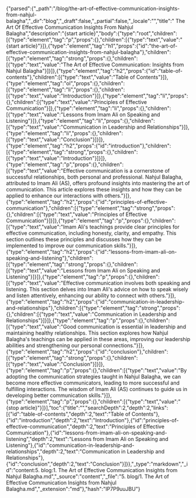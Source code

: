 {"parsed":{"_path":"/blog/the-art-of-effective-communication-insights-from-nahjul-balagha","_dir":"blog","_draft":false,"_partial":false,"_locale":"","title":" The Art Of Effective Communication Insights From Nahjul Balagha","description":"{start article}","body":{"type":"root","children":[{"type":"element","tag":"p","props":{},"children":[{"type":"text","value":"{start article}"}]},{"type":"element","tag":"h1","props":{"id":"the-art-of-effective-communication-insights-from-nahjul-balagha"},"children":[{"type":"element","tag":"strong","props":{},"children":[{"type":"text","value":"The Art of Effective Communication: Insights from Nahjul Balagha"}]}]},{"type":"element","tag":"h2","props":{"id":"table-of-contents"},"children":[{"type":"text","value":"Table of Contents"}]},{"type":"element","tag":"ol","props":{},"children":[{"type":"element","tag":"li","props":{},"children":[{"type":"text","value":"Introduction"}]},{"type":"element","tag":"li","props":{},"children":[{"type":"text","value":"Principles of Effective Communication"}]},{"type":"element","tag":"li","props":{},"children":[{"type":"text","value":"Lessons from Imam Ali on Speaking and Listening"}]},{"type":"element","tag":"li","props":{},"children":[{"type":"text","value":"Communication in Leadership and Relationships"}]},{"type":"element","tag":"li","props":{},"children":[{"type":"text","value":"Conclusion"}]}]},{"type":"element","tag":"h2","props":{"id":"introduction"},"children":[{"type":"element","tag":"strong","props":{},"children":[{"type":"text","value":"Introduction"}]}]},{"type":"element","tag":"p","props":{},"children":[{"type":"text","value":"Effective communication is a cornerstone of successful relationships, both personal and professional. Nahjul Balagha, attributed to Imam Ali (AS), offers profound insights into mastering the art of communication. This article explores these insights and how they can be applied to enhance our interactions with others."}]},{"type":"element","tag":"h2","props":{"id":"principles-of-effective-communication"},"children":[{"type":"element","tag":"strong","props":{},"children":[{"type":"text","value":"Principles of Effective Communication"}]}]},{"type":"element","tag":"p","props":{},"children":[{"type":"text","value":"Imam Ali's teachings provide clear principles for effective communication, including honesty, clarity, and empathy. This section outlines these principles and discusses how they can be implemented to improve our communication skills."}]},{"type":"element","tag":"h2","props":{"id":"lessons-from-imam-ali-on-speaking-and-listening"},"children":[{"type":"element","tag":"strong","props":{},"children":[{"type":"text","value":"Lessons from Imam Ali on Speaking and Listening"}]}]},{"type":"element","tag":"p","props":{},"children":[{"type":"text","value":"Effective communication involves both speaking and listening. This section delves into Imam Ali's advice on how to speak wisely and listen attentively, enhancing our ability to connect with others."}]},{"type":"element","tag":"h2","props":{"id":"communication-in-leadership-and-relationships"},"children":[{"type":"element","tag":"strong","props":{},"children":[{"type":"text","value":"Communication in Leadership and Relationships"}]}]},{"type":"element","tag":"p","props":{},"children":[{"type":"text","value":"Good communication is essential in leadership and maintaining healthy relationships. This section explores how Nahjul Balagha's teachings can be applied in these areas, improving our leadership abilities and strengthening our personal connections."}]},{"type":"element","tag":"h2","props":{"id":"conclusion"},"children":[{"type":"element","tag":"strong","props":{},"children":[{"type":"text","value":"Conclusion"}]}]},{"type":"element","tag":"p","props":{},"children":[{"type":"text","value":"By adopting the communication strategies taught in Nahjul Balagha, we can become more effective communicators, leading to more successful and fulfilling interactions. The wisdom of Imam Ali (AS) continues to guide us in developing better communication skills."}]},{"type":"element","tag":"p","props":{},"children":[{"type":"text","value":"{stop article}"}]}],"toc":{"title":"","searchDepth":2,"depth":2,"links":[{"id":"table-of-contents","depth":2,"text":"Table of Contents"},{"id":"introduction","depth":2,"text":"Introduction"},{"id":"principles-of-effective-communication","depth":2,"text":"Principles of Effective Communication"},{"id":"lessons-from-imam-ali-on-speaking-and-listening","depth":2,"text":"Lessons from Imam Ali on Speaking and Listening"},{"id":"communication-in-leadership-and-relationships","depth":2,"text":"Communication in Leadership and Relationships"},{"id":"conclusion","depth":2,"text":"Conclusion"}]}},"_type":"markdown","_id":"content:5. blog:1. The Art of Effective Communication Insights from Nahjul Balagha.md","_source":"content","_file":"5. blog/1. The Art of Effective Communication Insights from Nahjul Balagha.md","_extension":"md"},"hash":"IP7P9uuJBU"}